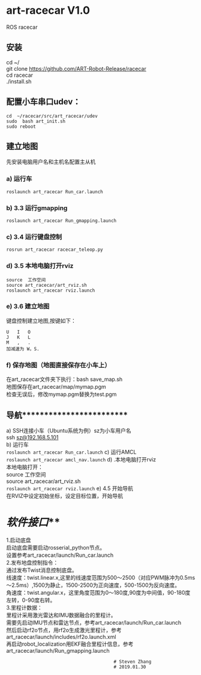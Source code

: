 # art-racecar V1.0
ROS racecar

## 安装
cd  ~/  
git clone https://github.com/ART-Robot-Release/racecar  
cd racecar  
./install.sh  

## 配置小车串口udev：  
```
cd  ~/racecar/src/art_racecar/udev  
sudo  bash art_init.sh  
sudo reboot  
```
## 建立地图
先安装电脑用户名和主机名配置主从机  
### a) 运行车  
`roslaunch art_racecar Run_car.launch`
### b) 3.3 运行gmapping  
`roslaunch art_racecar Run_gmapping.launch`
### c) 3.4 运行键盘控制  
`rosrun art_racecar racecar_teleop.py` 
### d) 3.5 本地电脑打开rviz  
```
source  工作空间  
source art_racecar/art_rviz.sh  
roslaunch art_racecar rviz.launch
```
### e) 3.6 建立地图  
键盘控制建立地图,按键如下：  
```
U	I 	O  
J	K	L  
M	, 	.  
加减速为 W，S.  
```
### f) 保存地图（地图直接保存在小车上）  
在art_racecar文件夹下执行：bash save_map.sh  
地图保存在art_racecar/map/mymap.pgm  
检查无误后，修改mymap.pgm替换为test.pgm  

## 导航************************  
a) SSH连接小车（Ubuntu系统为例）sz为小车用户名  
ssh sz@192.168.5.101  
b) 运行车  
`roslaunch art_racecar Run_car.launch`
c) 运行AMCL  
`roslaunch art_racecar amcl_nav.launch`
d) .本地电脑打开rviz  
本地电脑打开：  
source  工作空间  
source art_racecar/art_rviz.sh  
`roslaunch art_racecar rviz.launch`
e) 4.5 开始导航   
在RVIZ中设定初始坐标，设定目标位置，开始导航  
# *********************软件接口***********************  
1.启动底盘  
	启动底盘需要启动rosserial_python节点。  
	设置参考art_racecar/launch/Run_car.launch  
2.发布地盘控制指令：  
	通过发布Twist消息控制底盘。  
	线速度：twist.linear.x,这里的线速度范围为500～2500（对应PWM脉冲为0.5ms～2.5ms）,1500为静止，1500-2500为正向速度，500-1500为反向速度。  
	角速度：twist.angular.x，这里角度范围为0～180度,90度为中间值，90-180度左转，0-90度右转。  
3.里程计数据：  
	里程计采用激光雷达和IMU数据融合的里程计。  
	需要先启动IMU节点和雷达节点，参考art_racecar/launch/Run_car.launch  
	然后启动rf2o节点，用rf2o生成激光里程计，参考art_racecar/launch/includes/rf2o.launch.xml  
	再启动robot_localization用EKF融合里程计信息，参考art_racecar/launch/Run_gmapping.launch  
	


											
											# Steven Zhang
											# 2019.01.30
	

